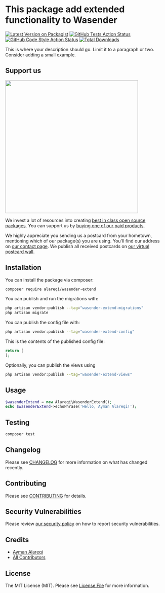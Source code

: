 # This package add extended functionality to Wasender

[![Latest Version on Packagist](https://img.shields.io/packagist/v/alareqi/wasender-extend.svg?style=flat-square)](https://packagist.org/packages/alareqi/wasender-extend)
[![GitHub Tests Action Status](https://img.shields.io/github/actions/workflow/status/alareqi/wasender-extend/run-tests.yml?branch=main&label=tests&style=flat-square)](https://github.com/alareqi/wasender-extend/actions?query=workflow%3Arun-tests+branch%3Amain)
[![GitHub Code Style Action Status](https://img.shields.io/github/actions/workflow/status/alareqi/wasender-extend/fix-php-code-style-issues.yml?branch=main&label=code%20style&style=flat-square)](https://github.com/alareqi/wasender-extend/actions?query=workflow%3A"Fix+PHP+code+style+issues"+branch%3Amain)
[![Total Downloads](https://img.shields.io/packagist/dt/alareqi/wasender-extend.svg?style=flat-square)](https://packagist.org/packages/alareqi/wasender-extend)

This is where your description should go. Limit it to a paragraph or two. Consider adding a small example.

## Support us

[<img src="https://github-ads.s3.eu-central-1.amazonaws.com/wasender-extend.jpg?t=1" width="419px" />](https://spatie.be/github-ad-click/wasender-extend)

We invest a lot of resources into creating [best in class open source packages](https://spatie.be/open-source). You can support us by [buying one of our paid products](https://spatie.be/open-source/support-us).

We highly appreciate you sending us a postcard from your hometown, mentioning which of our package(s) you are using. You'll find our address on [our contact page](https://spatie.be/about-us). We publish all received postcards on [our virtual postcard wall](https://spatie.be/open-source/postcards).

## Installation

You can install the package via composer:

```bash
composer require alareqi/wasender-extend
```

You can publish and run the migrations with:

```bash
php artisan vendor:publish --tag="wasender-extend-migrations"
php artisan migrate
```

You can publish the config file with:

```bash
php artisan vendor:publish --tag="wasender-extend-config"
```

This is the contents of the published config file:

```php
return [
];
```

Optionally, you can publish the views using

```bash
php artisan vendor:publish --tag="wasender-extend-views"
```

## Usage

```php
$wasenderExtend = new Alareqi\WasenderExtend();
echo $wasenderExtend->echoPhrase('Hello, Ayman Alareqi!');
```

## Testing

```bash
composer test
```

## Changelog

Please see [CHANGELOG](CHANGELOG.md) for more information on what has changed recently.

## Contributing

Please see [CONTRIBUTING](CONTRIBUTING.md) for details.

## Security Vulnerabilities

Please review [our security policy](../../security/policy) on how to report security vulnerabilities.

## Credits

- [Ayman Alareqi](https://github.com/aymanalareqi)
- [All Contributors](../../contributors)

## License

The MIT License (MIT). Please see [License File](LICENSE.md) for more information.
